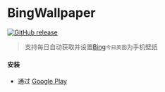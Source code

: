# BingWallpaper

[![GitHub release](https://img.shields.io/github/release/liaoheng/BingWallpaper.svg)](https://github.com/liaoheng/BingWallpaper/releases/latest)

>支持每日自动获取并设置[Bing](https://www.bing.com)`今日美图`为手机壁纸

#### 安装
- 通过 [Google Play](https://play.google.com/store/apps/details?id=me.liaoheng.wallpaper)
